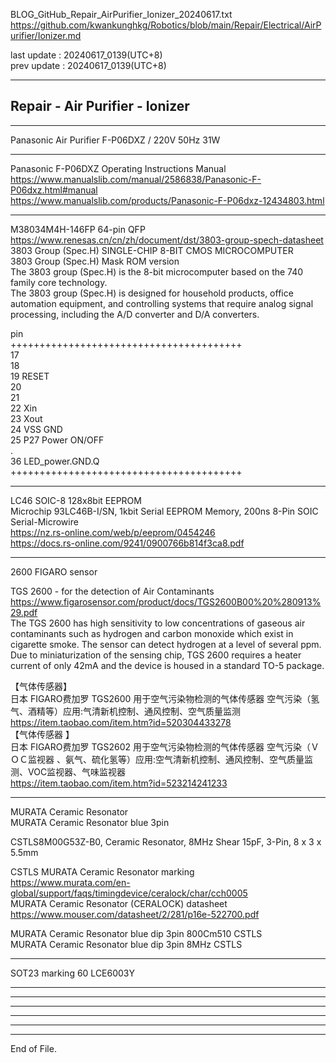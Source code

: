   
BLOG_GitHub_Repair_AirPurifier_Ionizer_20240617.txt  
  https://github.com/kwankunghkg/Robotics/blob/main/Repair/Electrical/AirPurifier/Ionizer.md  
  
last update : 20240617_0139(UTC+8)  
prev update : 20240617_0139(UTC+8)  
  
--------------------------------------------------  
  
## Repair - Air Purifier - Ionizer  
  
--------------------------------------------------  
  
Panasonic Air Purifier F-P06DXZ / 220V 50Hz 31W  
  
  
----------------------------------------  
  
  
Panasonic F-P06DXZ Operating Instructions Manual  
  https://www.manualslib.com/manual/2586838/Panasonic-F-P06dxz.html#manual  
  https://www.manualslib.com/products/Panasonic-F-P06dxz-12434803.html  
  
  
  
----------------------------------------  
  
  
M38034M4H-146FP 64-pin QFP  
  https://www.renesas.cn/cn/zh/document/dst/3803-group-spech-datasheet  
	3803 Group (Spec.H) SINGLE-CHIP 8-BIT CMOS MICROCOMPUTER  
	3803 Group (Spec.H) Mask ROM version  
	The 3803 group (Spec.H) is the 8-bit microcomputer based on the 740 family core technology.   
	The 3803 group (Spec.H) is designed for household products, office automation equipment, and controlling systems that require analog signal processing, including the A/D converter and D/A converters.  
  
  
pin  
++++++++++++++++++++++++++++++++++++++++  
17  
18  
19		RESET  
20  
21  
22		Xin		  
23		Xout  
24		VSS		GND  
25		P27		Power ON/OFF  
.  
36		LED_power.GND.Q  
++++++++++++++++++++++++++++++++++++++++  
  
  
  
  
----------------------------------------  
  
  
LC46 SOIC-8 128x8bit EEPROM  
Microchip 93LC46B-I/SN, 1kbit Serial EEPROM Memory, 200ns 8-Pin SOIC Serial-Microwire  
  https://nz.rs-online.com/web/p/eeprom/0454246  
  https://docs.rs-online.com/9241/0900766b814f3ca8.pdf  
    
  
  
----------------------------------------  
  
  
2600 FIGARO sensor   
  
TGS 2600 - for the detection of Air Contaminants  
  https://www.figarosensor.com/product/docs/TGS2600B00%20%280913%29.pdf  
	The TGS 2600 has high sensitivity to low concentrations of gaseous air contaminants such as hydrogen and carbon monoxide which exist in cigarette smoke. The sensor can detect hydrogen at a level of several ppm.  
	Due to miniaturization of the sensing chip, TGS 2600 requires a heater current of only 42mA and the device is housed in a standard TO-5 package.  
  
【气体传感器】   
日本 FIGARO费加罗 TGS2600 用于空气污染物检测的气体传感器 空气污染（氢气、酒精等）应用:气清新机控制、通风控制、空气质量监测  
  https://item.taobao.com/item.htm?id=520304433278  
【气体传感器 】  
日本 FIGARO费加罗 TGS2602 用于空气污染物检测的气体传感器 空气污染（ＶＯＣ监视器 、氨气、硫化氢等）应用:空气清新机控制、通风控制、空气质量监测、VOC监视器、气味监视器  
  https://item.taobao.com/item.htm?id=523214241233  
  
  
  
  
----------------------------------------  
  
  
MURATA Ceramic Resonator  
MURATA Ceramic Resonator blue 3pin  
  
  
CSTLS8M00G53Z-B0, Ceramic Resonator, 8MHz Shear 15pF, 3-Pin, 8 x 3 x 5.5mm  
  
  
CSTLS MURATA Ceramic Resonator marking  
  https://www.murata.com/en-global/support/faqs/timingdevice/ceralock/char/cch0005  
MURATA Ceramic Resonator (CERALOCK) datasheet  
  https://www.mouser.com/datasheet/2/281/p16e-522700.pdf  
  
MURATA Ceramic Resonator blue dip 3pin 800Cm510 CSTLS  
MURATA Ceramic Resonator blue dip 3pin 8MHz CSTLS  
  
  
  
----------------------------------------  
  
  
SOT23 marking 60 LCE6003Y  
  
  
  
  
----  
  
  
----  
  
  
  
----  
  
  
  
----  
  
  
  
----  
  
  
  
----  
End of File.  
